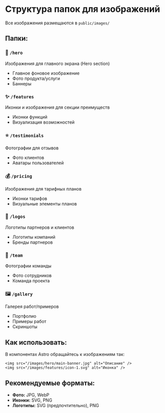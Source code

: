 # Структура папок для изображений

Все изображения размещаются в `public/images/`

## Папки:

### 📸 `/hero`
Изображения для главного экрана (Hero section)
- Главное фоновое изображение
- Фото продукта/услуги
- Баннеры

### ✨ `/features`
Иконки и изображения для секции преимуществ
- Иконки функций
- Визуализация возможностей

### ⭐ `/testimonials`
Фотографии для отзывов
- Фото клиентов
- Аватары пользователей

### 💰 `/pricing`
Изображения для тарифных планов
- Иконки тарифов
- Визуальные элементы планов

### 🏢 `/logos`
Логотипы партнеров и клиентов
- Логотипы компаний
- Бренды партнеров

### 👥 `/team`
Фотографии команды
- Фото сотрудников
- Команда проекта

### 🖼️ `/gallery`
Галерея работ/примеров
- Портфолио
- Примеры работ
- Скриншоты

## Как использовать:

В компонентах Astro обращайтесь к изображениям так:

```astro
<img src="/images/hero/main-banner.jpg" alt="Описание" />
<img src="/images/features/icon-1.svg" alt="Иконка" />
```

## Рекомендуемые форматы:

- **Фото:** JPG, WebP
- **Иконки:** SVG, PNG
- **Логотипы:** SVG (предпочтительно), PNG
